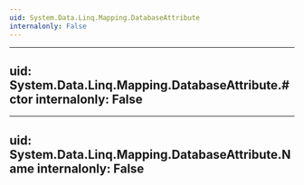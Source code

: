 ```yaml
---
uid: System.Data.Linq.Mapping.DatabaseAttribute
internalonly: False
---
```


---
uid: System.Data.Linq.Mapping.DatabaseAttribute.#ctor
internalonly: False
---

---
uid: System.Data.Linq.Mapping.DatabaseAttribute.Name
internalonly: False
---
